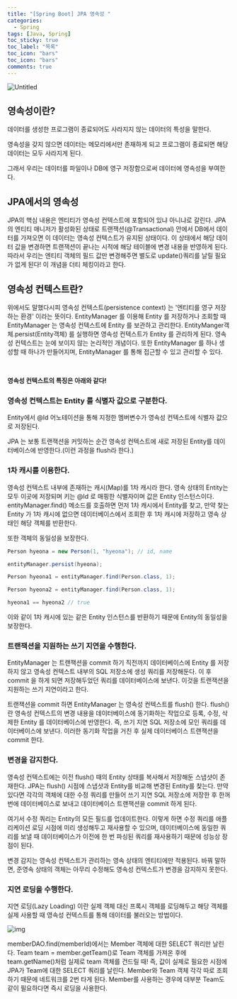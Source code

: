 ```yaml
---
title: "[Spring Boot] JPA 영속성 "
categories:
  - Spring
tags: [Java, Spring]
toc_sticky: true
toc_label: "목록"
toc_icon: "bars"
toc_icon: "bars"
comments: true
---
```


![Untitled](https://tecoble.techcourse.co.kr/static/f11e41fcb46e962e898e8816ba02d5f5/6050d/spring.png)

## 영속성이란?

데이터를 생성한 프로그램이 종료되어도 사라지지 않는 데이터의 특성을 말한다.

영속성을 갖지 않으면 데이터는 메모리에서만 존재하게 되고 프로그램이 종료되면 해당 데이터는 모두 사라지게 된다.

그래서 우리는 데이터를 파일이나 DB에 영구 저장함으로써 데이터에 영속성을 부여한다.

## JPA에서의 영속성

JPA의 핵심 내용은 엔티티가 영속성 컨텍스트에 포함되어 있냐 아니냐로 갈린다.
JPA의 엔티티 매니저가 활성화된 상태로 트랜잭션(@Transactional) 안에서 DB에서 데이터를 가져오면 이 데이터는 영속성 컨텍스트가 유지된 상태이다.
이 상태에서 해당 데이터 값을 변경하면 트랜잭션이 끝나는 시적에 해당 테이블에 변경 내용을 반영하게 된다.
따라서 우리는 엔티티 객체의 필드 값만 변경해주면 별도로 update()쿼리를 날릴 필요가 없게 된다! 이 개념을 더티 체킹이라고 한다.

## 영속성 컨텍스트란?

위에서도 말했다시피 영속성 컨텍스트(persistence context) 는 '엔티티를 영구 저장하는 환경' 이라는 뜻이다. EntityManager 를 이용해 Entity 를 저장하거나 조회할 때 EntityManager 는 영속성 컨텍스트에 Entity 를 보관하고 관리한다.
EntityManger객체.persist(Entity객체) 를 실행하면 영속성 컨텍스트가 Entity 를 관리하게 된다.
영속성 컨텍스트는 눈에 보이지 않는 논리적인 개념이다.
또한 EntityManager 를 하나 생성할 때 하나가 만들어지며, EntityManager 를 통해 접근할 수 있고 관리할 수 있다.

<br>

**영속성 컨텍스트의 특징은 아래와 같다!**

### 영속성 컨텍스트는 Entity 를 식별자 값으로 구분한다.

Entity에서 @Id 어노테이션을 통해 지정한 멤버변수가 영속성 컨텍스트에 식별자 값으로 저장된다.

JPA 는 보통 트랜잭션을 커밋하는 순간 영속성 컨텍스트에 새로 저장된 Entity를 데이터베이스에 반영한다.(이런 과정을 flush라 한다.)

### 1차 캐시를 이용한다.

영속성 컨텍스트 내부에 존재하는 캐시(Map)를 1차 캐시라 한다. 영속 상태의 Entity는 모두 이곳에 저장되며 키는 @Id 로 매핑한 식별자이며 값은 Entity 인스턴스이다. entityManager.find() 메소드를 호출하면 먼저 1차 캐시에서 Entity를 찾고, 만약 찾는 Entity 가 1차 캐시에 없으면 데이터베이스에서 조회한 후 1차 캐시에 저장하고 영속 상태인 해당 객체를 반환한다.

또한 객체의 동일성을 보장한다.

```java
Person hyeona = new Person(1, "hyeona"); // id, name

entityManager.persist(hyeona);

Person hyeona1 = entityManager.find(Person.class, 1);

Person hyeona2 = entityManager.find(Person.class, 1);

hyeona1 == hyeona2 // true
```

이와 같이 1차 캐시에 있는 같은 Entity 인스턴스를 반환하기 때문에 Entity의 동일성을 보장한다.

### 트랜잭션을 지원하는 쓰기 지연을 수행한다.

EntityManager 는 트랜잭션을 commit 하기 직전까지 데이터베이스에 Entity 를 저장하지 않고 영속성 컨텍스트 내부의 SQL 저장소에 생성 쿼리를 저장해둔다.
이 후 commit 을 하게 되면 저장해두었던 쿼리를 데이터베이스에 보낸다.
이것을 트랜잭션을 지원하는 쓰기 지연이라고 한다.

트랜잭션을 commit 하면 EntityManager 는 영속성 컨텍스트를 flush() 한다.
flush() 란 영속성 컨텍스트의 변경 내용을 데이터베이스에 동기화하는 작업으로 등록, 수정, 삭제한 Entity 를 데이터베이스에 반영한다.
즉, 쓰기 지연 SQL 저장소에 모인 쿼리를 데이터베이스에 보낸다.
이러한 동기화 작업을 거친 후 실제 데이터베이스 트랜잭션을 commit 한다.

### 변경을 감지한다.

영속성 컨텍스트에는 이전 flush() 때의 Entity 상태를 복사해서 저장해둔 스냅샷이 존재한다.
JPA는 flush() 시점에 스냅샷과 Entity를 비교해 변경된 Entity를 찾는다.
만약 있다면 각각의 객체에 대한 수정 쿼리를 만들어 쓰기 지연 SQL 저장소에 저장한 후 한꺼번에 데이터베이스로 보내고 데이터베이스 트랜잭션을 commit 하게 된다.

여기서 수정 쿼리는 Entity의 모든 필드를 업데이트한다.
이렇게 하면 수정 쿼리를 애플리케이션 로딩 시점에 미리 생성해두고 재사용할 수 있으며, 데이터베이스에 동일한 쿼리를 보낼 때 데이터베이스가 이전에 한 번 파싱된 쿼리를 재사용하기 때문에 성능상 장점이 된다.

변경 감지는 영속성 컨텍스트가 관리하는 영속 상태의 엔티티에만 적용된다.
바꿔 말하면, 준영속 상태의 객체는 아무리 수정해도 영속성 컨텍스트가 변경을 감지하지 못한다.

### 지연 로딩을 수행한다.

지연 로딩(Lazy Loading) 이란 실제 객체 대신 프록시 객체를 로딩해두고 해당 객체를 실제 사용할 때 영속성 컨텍스트를 통해 데이터를 불러오는 방법이다.

![img](https://velog.velcdn.com/images%2Fdevtel%2Fpost%2Fa9b7dd3e-df6d-4a27-b8fd-9337a208a9ce%2FUntitled%209.png)

memberDAO.find(memberId)에서는 Member 객체에 대한 SELECT 쿼리만 날린다.
Team team = member.getTeam()로 Team 객체를 가져온 후에 team.getName()처럼 실제로 team 객체를 건드릴 때!
즉, 값이 실제로 필요한 시점에 JPA가 Team에 대한 SELECT 쿼리를 날린다.
Member와 Team 객체 각각 따로 조회하기 때문에 네트워크를 2번 타게 된다.
Member를 사용하는 경우에 대부분 Team도 같이 필요하다면 즉시 로딩을 사용한다.
